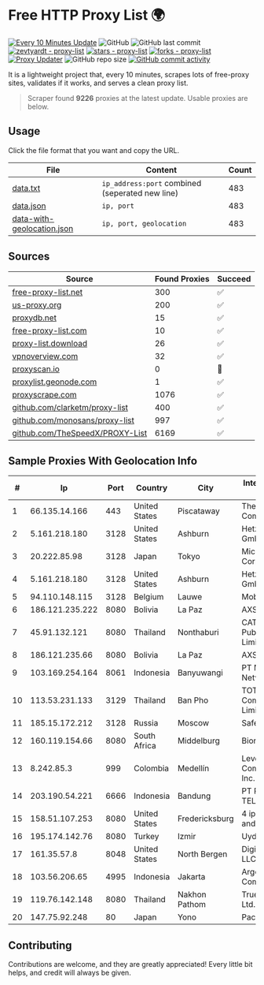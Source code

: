 
# Free HTTP Proxy List 🌍

[![Every 10 Minutes Update](https://github.com/mertguvencli/http-proxy-list/actions/workflows/main.yml/badge.svg?branch=main)](https://github.com/mertguvencli/http-proxy-list/actions/workflows/main.yml)
![GitHub](https://img.shields.io/github/license/mertguvencli/http-proxy-list)
![GitHub last commit](https://img.shields.io/github/last-commit/mertguvencli/http-proxy-list)
[![zevtyardt - proxy-list](https://img.shields.io/static/v1?label=zevtyardt&message=proxy-list&color=blue&logo=github)](https://github.com/zevtyardt/proxy-list "Go to GitHub repo")
[![stars - proxy-list](https://img.shields.io/github/stars/zevtyardt/proxy-list?style=social)](https://github.com/zevtyardt/proxy-list)
[![forks - proxy-list](https://img.shields.io/github/forks/zevtyardt/proxy-list?style=social)](https://github.com/zevtyardt/proxy-list)
[![Proxy Updater](https://github.com/zevtyardt/proxy-list/workflows/Proxy%20Updater/badge.svg)](https://github.com/zevtyardt/proxy-list/actions?query=workflow:"Proxy+Updater")
![GitHub repo size](https://img.shields.io/github/repo-size/zevtyardt/proxy-list)
[![GitHub commit activity](https://img.shields.io/github/commit-activity/m/zevtyardt/proxy-list?logo=commits)](https://github.com/zevtyardt/proxy-list/commits/main)

It is a lightweight project that, every 10 minutes, scrapes lots of free-proxy sites, validates if it works, and serves a clean proxy list.

> Scraper found **9226** proxies at the latest update. Usable proxies are below.

## Usage

Click the file format that you want and copy the URL.

|File|Content|Count|
|----|-------|-----|
|[data.txt](https://raw.githubusercontent.com/mertguvencli/http-proxy-list/main/proxy-list/data.txt)|`ip_address:port` combined (seperated new line)|483|
|[data.json](https://raw.githubusercontent.com/mertguvencli/http-proxy-list/main/proxy-list/data.json)|`ip, port`|483|
|[data-with-geolocation.json](https://raw.githubusercontent.com/mertguvencli/http-proxy-list/main/proxy-list/data-with-geolocation.json)|`ip, port, geolocation`|483|

## Sources

|Source|Found Proxies|Succeed|
|------|-------------|-------|
|[free-proxy-list.net](https://free-proxy-list.net)|300|✅|
|[us-proxy.org](https://www.us-proxy.org)|200|✅|
|[proxydb.net](http://proxydb.net)|15|✅|
|[free-proxy-list.com](https://free-proxy-list.com/?page=&port=&type%5B%5D=http&type%5B%5D=https&up_time=0&search=Search)|10|✅|
|[proxy-list.download](https://www.proxy-list.download/HTTP)|26|✅|
|[vpnoverview.com](https://vpnoverview.com/privacy/anonymous-browsing/free-proxy-servers)|32|✅|
|[proxyscan.io](https://www.proxyscan.io)|0|🚫|
|[proxylist.geonode.com](https://proxylist.geonode.com/api/proxy-list?limit=300&page=1&sort_by=lastChecked&sort_type=desc&protocols=http,https)|1|✅|
|[proxyscrape.com](https://api.proxyscrape.com/v2/?request=displayproxies&protocol=http&timeout=10000&country=all&ssl=all&anonymity=all)|1076|✅|
|[github.com/clarketm/proxy-list](https://raw.githubusercontent.com/clarketm/proxy-list/master/proxy-list-raw.txt)|400|✅|
|[github.com/monosans/proxy-list](https://raw.githubusercontent.com/monosans/proxy-list/main/proxies/http.txt)|997|✅|
|[github.com/TheSpeedX/PROXY-List](https://raw.githubusercontent.com/TheSpeedX/PROXY-List/master/http.txt)|6169|✅|


## Sample Proxies With Geolocation Info

|#|Ip|Port|Country|City|Internet Service Provider|
|-|--|----|-------|----|-------------------------|
|1|66.135.14.166|443|United States|Piscataway|The Constant Company, LLC|
|2|5.161.218.180|3128|United States|Ashburn|Hetzner Online GmbH|
|3|20.222.85.98|3128|Japan|Tokyo|Microsoft Corporation|
|4|5.161.218.180|3128|United States|Ashburn|Hetzner Online GmbH|
|5|94.110.148.115|3128|Belgium|Lauwe|Mobistar Cable|
|6|186.121.235.222|8080|Bolivia|La Paz|AXS Bolivia S. A.|
|7|45.91.132.121|8080|Thailand|Nonthaburi|CAT Telecom Public Company Limited|
|8|186.121.235.66|8080|Bolivia|La Paz|AXS Bolivia S. A.|
|9|103.169.254.164|8061|Indonesia|Banyuwangi|PT Master Star Network|
|10|113.53.231.133|3129|Thailand|Ban Pho|TOT Public Company Limited|
|11|185.15.172.212|3128|Russia|Moscow|SafeData LLC|
|12|160.119.154.66|8080|South Africa|Middelburg|Bioniq (Pty) Ltd|
|13|8.242.85.3|999|Colombia|Medellín|Level 3 Communications, Inc.|
|14|203.190.54.221|6666|Indonesia|Bandung|PT POWER TELECOM|
|15|158.51.107.253|8080|United States|Fredericksburg|4 ip Technology and Media, LLC|
|16|195.174.142.76|8080|Turkey|Izmir|Uydunet|
|17|161.35.57.8|8048|United States|North Bergen|DigitalOcean, LLC|
|18|103.56.206.65|4995|Indonesia|Jakarta|Argon Data Communication|
|19|119.76.142.148|8080|Thailand|Nakhon Pathom|True Internet Co., Ltd.|
|20|147.75.92.248|80|Japan|Yono|Packet Host, Inc.|



## Contributing

Contributions are welcome, and they are greatly appreciated! Every
little bit helps, and credit will always be given.

